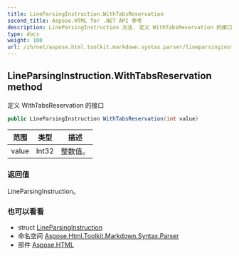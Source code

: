 ```yaml
---
title: LineParsingInstruction.WithTabsReservation
second_title: Aspose.HTML for .NET API 参考
description: LineParsingInstruction 方法. 定义 WithTabsReservation 的接口
type: docs
weight: 100
url: /zh/net/aspose.html.toolkit.markdown.syntax.parser/lineparsinginstruction/withtabsreservation/
---
```

## LineParsingInstruction.WithTabsReservation method

定义 WithTabsReservation 的接口

```csharp
public LineParsingInstruction WithTabsReservation(int value)
```

| 范围 | 类型 | 描述 |
| --- | --- | --- |
| value | Int32 | 整数值。 |

### 返回值

LineParsingInstruction。

### 也可以看看

* struct [LineParsingInstruction](../)
* 命名空间 [Aspose.Html.Toolkit.Markdown.Syntax.Parser](../../lineparsinginstruction/)
* 部件 [Aspose.HTML](../../../)


